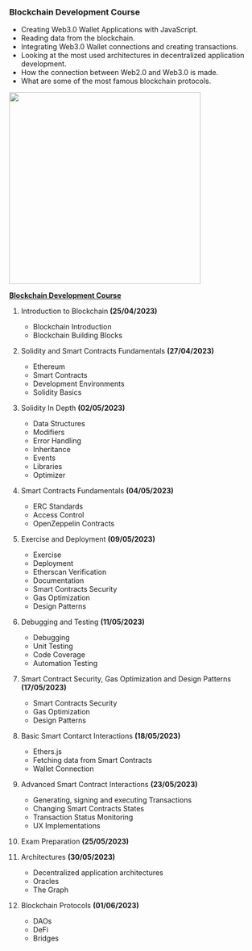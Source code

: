 ### Blockchain Development Course

* Creating Web3.0 Wallet Applications with JavaScript.
* Reading data from the blockchain.
* Integrating Web3.0 Wallet connections and creating transactions.
* Looking at the most used architectures in decentralized application development.
* How the connection between Web2.0 and Web3.0 is made.
* What are some of the most famous blockchain protocols.




<img src="https://user-images.githubusercontent.com/68276889/233828641-54fca27a-d5b0-4e41-af70-655084619308.png" width="380"/>

[**Blockchain Development Course**](https://softuni.bg/trainings/4126/blockchain-development-april-2023)

1. Introduction to Blockchain **(25/04/2023)**

    - Blockchain Introduction
    - Blockchain Building Blocks


2. Solidity and Smart Contracts Fundamentals **(27/04/2023)**

    - Ethereum
    - Smart Contracts
    - Development Environments
    - Solidity Basics

3. Solidity In Depth **(02/05/2023)**

   - Data Structures
   - Modifiers
   - Error Handling
   - Inheritance
   - Events
   - Libraries
   - Optimizer


4. Smart Contracts Fundamentals **(04/05/2023)**

   - ERC Standards
   - Access Control
   - OpenZeppelin Contracts

5. Exercise and Deployment **(09/05/2023)**

    - Exercise
    - Deployment
    - Etherscan Verification
    - Documentation
    - Smart Contracts Security
    - Gas Optimization
    - Design Patterns

6. Debugging and Testing **(11/05/2023)**

    - Debugging
    - Unit Testing
    - Code Coverage
    - Automation Testing

7. Smart Contract Security, Gas Optimization and Design Patterns **(17/05/2023)**

    - Smart Contracts Security
    - Gas Optimization
    - Design Patterns

8. Basic Smart Contarct Interactions **(18/05/2023)**

    - Ethers.js
    - Fetching data from Smart Contracts
    - Wallet Connection

9. Advanced Smart Contract Interactions **(23/05/2023)**

    - Generating, signing and executing Transactions
    - Changing Smart Contracts States
    - Transaction Status Monitoring
    - UX Implementations

10. Exam Preparation **(25/05/2023)**


11. Architectures **(30/05/2023)**

    - Decentralized application architectures
    - Oracles
    - The Graph


12. Blockchain Protocols **(01/06/2023)**

    - DAOs
    - DeFi
    - Bridges
